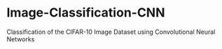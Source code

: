 # Image-Classification-CNN
Classification of the CIFAR-10 Image Dataset using Convolutional Neural Networks

